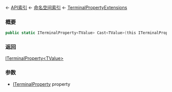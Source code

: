 ← [API索引](Api-Index) ← [命名空间索引](Namespace-Index) ← [TerminalPropertyExtensions](Sandbox.ModAPI.Interfaces.TerminalPropertyExtensions)

### 概要

```csharp
public static ITerminalProperty<TValue> Cast<TValue>(this ITerminalProperty property)
```

### 返回

[ITerminalProperty&lt;TValue&gt;]()

### 参数

* [ITerminalProperty](Sandbox.ModAPI.Interfaces.ITerminalProperty) property

